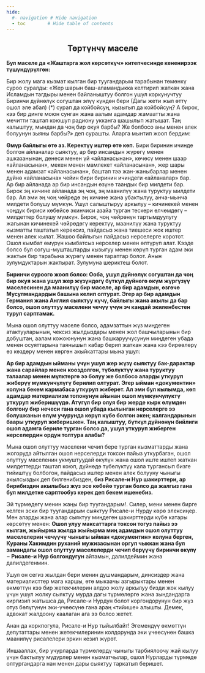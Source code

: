 ```yaml
---
hide:
  #- navigation # Hide navigation
  - toc        # Hide table of contents
---
```

<style>
    .t_center {
        text-align:center;
    }
</style>

<h2 class="t_center">Төртүнчү маселе</h2>

**Бул маселе да «Жаштарга жол көрсөткүч» китепчесинде кененирээк түшүндүрүлгөн:**

Бир жолу мага кызмат кылган бир туугандарым тарабынан төмөнкү суроо суралды: «Жер шарын баш-аламандыкка келтирип жаткан жана Исламдын тагдыры менен байланыштуу болгон ушул коркунучтуу Биринчи дүйнөлүк согуштан элүү күндөн бери (Дагы жети жыл өттү ошол эле абал) (*) сурап да койбойсуң, кызыгып да койбойсуң? А бирок, кээ бир динге моюн сунган жана аалым адамдар жамаатты жана мечитти таштап коюшуп радиону укканга шашылып жатышат. Таң калыштуу, мындан да чоң бир окуя барбы? Же болбосо аны менен алек болуунун зыяны барбы?» деп сурашты. Аларга мынтип жооп бердим:

**Өмүр байлыгы өтө аз. Керектүү иштер өтө көп.** Бири биринин ичинде болгон айланалар сыяктуу, ар бир инсандын жүрөгү менен ашказанынан, денеси менен үй «айланасынан», көчөсү менен шаар «айланасынан», мекен менен мамлекет «айланасынан», жер шары менен адамзат «айланасынан», баштап тээ жан-жаныбарлар менен дүйнө «айланасына» чейин бири биринин ичиндеги «айланалар» бар. Ар бир айланада ар бир инсандын өзүнө таандык бир милдети бар. Бирок эң кичине айланада эң чоң, эң маанилүү жана туруктуу милдети бар. Ал эми эң чоң чөйрөдө эң кичине жана убактылуу, анча-мынча милдети болушу мүмкүн. Ушул салыштыруу аркылуу – кичинекей менен чоңдук бириси көбөйсө экинчиси азайа турган тескери өлчөмдөгү – милдеттер болушу мүмкүн. Бирок, чоң чөйрөнүн тартымдуулугу жагынан кичинекей чөйрөдөгү керектүү, маанилүү жана туруктуу кызматты таштатып керексиз, пайдасыз жана тиешеси жок иштер менен алек кылат. Жашоо байлыгын пайдасыз нерселерге коротот. Ошол кымбат өмүрүн кымбатсыз нерселер менен өлтүрүп алат. Кээде болсо бул согуш-мушташтарды кызыгуу менен көрүп турган адам эки жактын бир тарабына жүрөгү менен тараптар болот. Анын зулумдуктарын жактырат. Зулумуна шериктеш болот.

**Биринчи суроого жооп болсо: Ооба, ушул дүйнөлүк согуштан да чоң бир окуя жана ушул жер жүзүндөгү бүткүл дүйнөгө өкүм жүргүзүү маселесинен да маанилүү бир маселе, ар бир адамдын, өзгөчө Мусулмандардын башына келип олтурат. Эгер ар бир адамдын Германия жана Англия сыяктуу күчү, байлыгы жана акылы да бар болсо, ошол олуттуу маселени чечүү үчүн эч кандай экиленбестен туруп сарптамак.**

Мына ошол олуттуу маселе болсо, адамзаттын жүз миңдеген атактууларынын, чексиз жылдыздары менен жол башчыларынын бир добуштан, аалам кожоюнунун жана башкаруучусунун миңдеген убада менен осуяттарына таянышып кабар берип жаткан жана кээ бирөөлөрү өз көздөрү менен көргөн акыйкаттары мына ушул:

**Ар бир адамдын ыйманы үчүн ушул жер жүзү сыяктуу бак-дарактар жана сарайлар менен кооздолгон, түбөлүктүү жана туруктуу талаалар менен мүлктөргө ээ болуу же болбосо аларды уткуруп жиберүү мүмкүнчүлүгү берилип олтурат. Эгер ыйман «документин» колуна бекем кармабаса уткуруп жиберет. Ал эми бул кылымда, көп адамдар материализм топонунун айынан ошол мүмкүнчүлүктү уткуруп жиберишүүдө. Атүгүл бир олуя бир жерде кырк өлүмдөн болгону бир нечеси гана ошол убада кылынган нерселерге ээ болушканын өлүм учурунда көрүп күбө болгон экен; калгандарынын баары уткуруп жиберишкен. Таң калыштуу, бүткүл дүйнөнүн бийлиги ошол адамга бериле турган болсо да, ушул уткуруп жиберген нерселердин ордун толтура алабы?**

Мына ошол олуттуу маселени чечип бере турган кызматтарды жана жогоруда айтылган ошол нерселерди токсон пайыз уткурбаган, ошол олуттуу маселенин укмуштуудай өкүлүн жана ошол иште иштеп жаткан милдеттерди таштап коюп, дүйнөдө түбөлүктүү кала тургансып бизге тийиштүү болбогон, пайдасыз иштер менен алек болууну чыныгы акылсыздык деп билгенибизден, **биз Рисале-и Нур шакирттери, ар бирибиздин акылыбыз жүз эсе көбөйө турган болсо да жалгыз гана бул милдетке сарптообуз керек деп бекем ишенебиз.**

Эй түрмөдөгү менин жаңы бир туугандарым!. Силер, мени менен бирге келген эски бир туугандарым сыяктуу Рисале-и Нурду көрө элексиңер. Мен аларды жана алар сыяктуу миңдеген шакирттерди күбө катары көрсөтүү менен: **Ошол улуу максаттарга токсон тогуз пайыз ээ кылган, жыйырма жылда жыйырма миң адамдын ошол олуттуу маселелерин чечүүчү чыныгы ыйман «документин» колуна берген, Кураны Хакимдин руханий мужизасынан оргуп чыккан жана бул замандагы ошол олуттуу маселелерди чечип берүүчү биринчи өкүлү − Рисале-и Нур болгондугун** айтамын, далилдеймин жана далилдегенмин.

Ушул он сегиз жылдан бери менин душмандарым, динсиздер жана материалисттер мага каршы, өтө мыкаачы азгырыктары менен өкмөттүн кээ бир жетекчилерин алдоо жолу аркылуу бизди жок кылуу үчүн ушул жолку сыяктуу мурда дагы түрмөлөргө жана зындандарга киргизип жатышса да, Рисале-и Нурдун болот коргондорунун бир жүз отуз бөлүгүнүн эки-үчөөсүнө гана араң «тийише» алышты. Демек, адвокат жалдоону каалаган ага ээ болсо жетет.

Анан да коркпогула, Рисале-и Нур тыйылбайт! Эгемендүү өкмөттүн депутаттары менен жетекчилеринин колдорунда эки үчөөсүнөн башка маанилүү рисалелери эркин кезип жүрөт.

Иншааллах, бир учурларда түрмөлөрдү чыныгы тарбиялоочу жай кылуу үчүн бактылуу мүдүрлөр менен кызматчылар, ошол Нурларды түрмөдө олтургандарга нан менен дары сыяктуу таркатып беришет. 